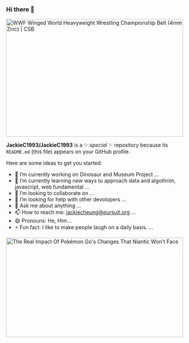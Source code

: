 ### Hi there 👋

<img src="https://static.wixstatic.com/media/85f9a0_c7744d8f49e847afa7c26a658ee8a981~mv2.png/v1/fill/w_498,h_332,al_c,usm_0.66_1.00_0.01/85f9a0_c7744d8f49e847afa7c26a658ee8a981~mv2.png" jsaction="VQAsE" class="r48jcc pT0Scc iPVvYb" style="max-width: 498px; height: 321px; margin: 0px; width: 482px;" alt="WWF Winged World Heavyweight Wrestling Championship Belt (4mm Zinc) | CSB" jsname="kn3ccd" aria-hidden="false">


**JackieC1993/JackieC1993** is a ✨ _special_ ✨ repository because its `README.md` (this file) appears on your GitHub profile.

Here are some ideas to get you started:

- 🔭 I’m currently working on Dinosaur and Museum Project ...
- 🌱 I’m currently learning new ways to approach data and algothrim, javascript, web fundamental ...
- 👯 I’m looking to collaborate on  ...
- 🤔 I’m looking for help with other devolopers ...
- 💬 Ask me about anything ...
- 📫 How to reach me: jackiecheung@pursuit.org ...
- 😄 Pronouns: He, Him...
- ⚡ Fun fact: I like to make people laugh on a daily basis. ...

<img src="https://i.kinja-img.com/gawker-media/image/upload/c_fill,f_auto,fl_progressive,g_center,h_675,pg_1,q_80,w_1200/cb5c919f283e4b45f3599f7e3660a621.jpg" jsaction="VQAsE" class="r48jcc pT0Scc iPVvYb" style="max-width: 1200px; height: 271px; margin: 0px; width: 482px;" alt="The Real Impact Of Pokémon Go's Changes That Niantic Won't Face" jsname="kn3ccd" aria-hidden="false">
